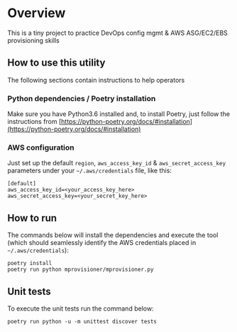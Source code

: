 # Overview

This is a tiny project to practice DevOps config mgmt & AWS ASG/EC2/EBS provisioning skills

## How to use this utility

The following sections contain instructions to help operators

### Python dependencies / Poetry installation

Make sure you have Python3.6 installed and, to install Poetry, just follow the instructions from [https://python-poetry.org/docs/#installation](https://python-poetry.org/docs/#installation)

### AWS configuration

Just set up the default `region`, `aws_access_key_id` & `aws_secret_access_key` parameters under your `~/.aws/credentials` file, like this:
```
[default]
aws_access_key_id=<your_access_key_here>
aws_secret_access_key=<your_secret_key_here>
```

## How to run

The commands below will install the dependencies and execute the tool (which should seamlessly identify the AWS credentials placed in `~/.aws/credentials`):

```
poetry install
poetry run python mprovisioner/mprovisioner.py
```

## Unit tests

To execute the unit tests run the command below:
```
poetry run python -u -m unittest discover tests
```
